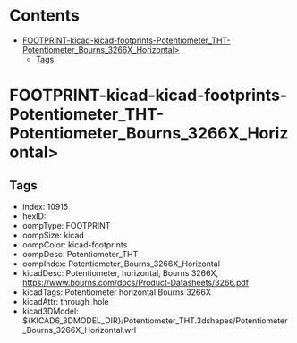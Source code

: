 



Contents
========

* [FOOTPRINT-kicad-kicad-footprints-Potentiometer_THT-Potentiometer_Bourns_3266X_Horizontal>](#footprint-kicad-kicad-footprints-potentiometer_tht-potentiometer_bourns_3266x_horizontal)
	* [Tags](#tags)

# FOOTPRINT-kicad-kicad-footprints-Potentiometer_THT-Potentiometer_Bourns_3266X_Horizontal>

## Tags

- index: 10915
- hexID: 
- oompType: FOOTPRINT
- oompSize: kicad
- oompColor: kicad-footprints
- oompDesc: Potentiometer_THT
- oompIndex: Potentiometer_Bourns_3266X_Horizontal
- kicadDesc: Potentiometer, horizontal, Bourns 3266X, https://www.bourns.com/docs/Product-Datasheets/3266.pdf
- kicadTags: Potentiometer horizontal Bourns 3266X
- kicadAttr: through_hole
- kicad3DModel: ${KICAD6_3DMODEL_DIR}/Potentiometer_THT.3dshapes/Potentiometer_Bourns_3266X_Horizontal.wrl
